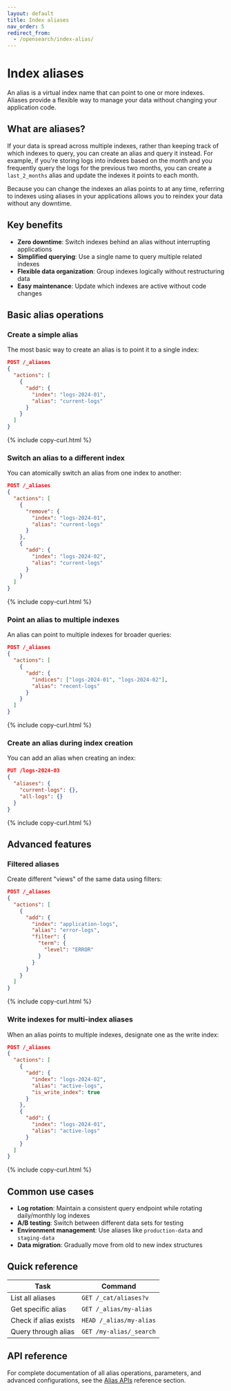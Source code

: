 ```yaml
---
layout: default
title: Index aliases
nav_order: 5
redirect_from:
  - /opensearch/index-alias/
---
```


# Index aliases

An alias is a virtual index name that can point to one or more indexes. Aliases provide a flexible way to manage your data without changing your application code.

## What are aliases?

If your data is spread across multiple indexes, rather than keeping track of which indexes to query, you can create an alias and query it instead. For example, if you're storing logs into indexes based on the month and you frequently query the logs for the previous two months, you can create a `last_2_months` alias and update the indexes it points to each month.

Because you can change the indexes an alias points to at any time, referring to indexes using aliases in your applications allows you to reindex your data without any downtime.

## Key benefits

- **Zero downtime**: Switch indexes behind an alias without interrupting applications
- **Simplified querying**: Use a single name to query multiple related indexes
- **Flexible data organization**: Group indexes logically without restructuring data
- **Easy maintenance**: Update which indexes are active without code changes

## Basic alias operations

### Create a simple alias

The most basic way to create an alias is to point it to a single index:

```json
POST /_aliases
{
  "actions": [
    {
      "add": {
        "index": "logs-2024-01",
        "alias": "current-logs"
      }
    }
  ]
}
```
{% include copy-curl.html %}

### Switch an alias to a different index

You can atomically switch an alias from one index to another:

```json
POST /_aliases
{
  "actions": [
    {
      "remove": {
        "index": "logs-2024-01",
        "alias": "current-logs"
      }
    },
    {
      "add": {
        "index": "logs-2024-02",
        "alias": "current-logs"
      }
    }
  ]
}
```
{% include copy-curl.html %}

### Point an alias to multiple indexes

An alias can point to multiple indexes for broader queries:

```json
POST /_aliases
{
  "actions": [
    {
      "add": {
        "indices": ["logs-2024-01", "logs-2024-02"],
        "alias": "recent-logs"
      }
    }
  ]
}
```
{% include copy-curl.html %}

### Create an alias during index creation

You can add an alias when creating an index:

```json
PUT /logs-2024-03
{
  "aliases": {
    "current-logs": {},
    "all-logs": {}
  }
}
```
{% include copy-curl.html %}

## Advanced features

### Filtered aliases

Create different "views" of the same data using filters:

```json
POST /_aliases
{
  "actions": [
    {
      "add": {
        "index": "application-logs",
        "alias": "error-logs",
        "filter": {
          "term": {
            "level": "ERROR"
          }
        }
      }
    }
  ]
}
```
{% include copy-curl.html %}

### Write indexes for multi-index aliases

When an alias points to multiple indexes, designate one as the write index:

```json
POST /_aliases
{
  "actions": [
    {
      "add": {
        "index": "logs-2024-02",
        "alias": "active-logs",
        "is_write_index": true
      }
    },
    {
      "add": {
        "index": "logs-2024-01",
        "alias": "active-logs"
      }
    }
  ]
}
```
{% include copy-curl.html %}

## Common use cases

- **Log rotation**: Maintain a consistent query endpoint while rotating daily/monthly log indexes
- **A/B testing**: Switch between different data sets for testing
- **Environment management**: Use aliases like `production-data` and `staging-data`
- **Data migration**: Gradually move from old to new index structures

## Quick reference

| Task | Command |
|------|---------|
| List all aliases | `GET /_cat/aliases?v` |
| Get specific alias | `GET /_alias/my-alias` |
| Check if alias exists | `HEAD /_alias/my-alias` |
| Query through alias | `GET /my-alias/_search` |

## API reference

For complete documentation of all alias operations, parameters, and advanced configurations, see the [Alias APIs]({{site.url}}{{site.baseurl}}/api-reference/alias/) reference section.
